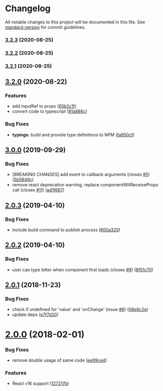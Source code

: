 # Changelog

All notable changes to this project will be documented in this file. See [standard-version](https://github.com/conventional-changelog/standard-version) for commit guidelines.

### [3.2.3](https://github.com/antonfisher/react-simple-timefield/compare/v3.2.2...v3.2.3) (2020-08-25)

### [3.2.2](https://github.com/antonfisher/react-simple-timefield/compare/v3.2.1...v3.2.2) (2020-08-25)

### [3.2.1](https://github.com/antonfisher/react-simple-timefield/compare/v3.2.0...v3.2.1) (2020-08-25)

## [3.2.0](https://github.com/antonfisher/react-simple-timefield/compare/v3.0.0...v3.2.0) (2020-08-22)

### Features

- add inputRef to props ([65b2c1f](https://github.com/antonfisher/react-simple-timefield/commit/65b2c1ff1aabdfd41fefb9233735d1cce23159fe))
- convert code to typescript ([81a886c](https://github.com/antonfisher/react-simple-timefield/commit/81a886ce7a1a0ac6b827e927f0db6a6794ac5fc0))

### Bug Fixes

- **typings:** build and provide type definitions to NPM ([fa950cf](https://github.com/antonfisher/react-simple-timefield/commit/fa950cf32a02da3bec2733b6a60eb495ca0df3cd))

## [3.0.0](https://github.com/antonfisher/react-simple-timefield/compare/v2.0.3...v3.0.0) (2019-09-29)

### Bug Fixes

- [BREAKING CHANGES] add event to callback arguments (closes [#5](https://github.com/antonfisher/react-simple-timefield/issues/5)) ([5b5849c](https://github.com/antonfisher/react-simple-timefield/commit/5b5849c))
- remove react deprecation warning, replace componentWillReceiveProps call (closes [#11](https://github.com/antonfisher/react-simple-timefield/issues/11)) ([ad1f667](https://github.com/antonfisher/react-simple-timefield/commit/ad1f667))

## [2.0.3](https://github.com/antonfisher/react-simple-timefield/compare/v2.0.2...v2.0.3) (2019-04-10)

### Bug Fixes

- include build command to publish process ([600a320](https://github.com/antonfisher/react-simple-timefield/commit/600a320))

## [2.0.2](https://github.com/antonfisher/react-simple-timefield/compare/v2.0.1...v2.0.2) (2019-04-10)

### Bug Fixes

- user can type letter when component first loads (closes [#9](https://github.com/antonfisher/react-simple-timefield/issues/9)) ([8f51c70](https://github.com/antonfisher/react-simple-timefield/commit/8f51c70))

<a name="2.0.1"></a>

## [2.0.1](https://github.com/antonfisher/react-simple-timefield/compare/v2.0.0...v2.0.1) (2018-11-23)

### Bug Fixes

- check if undefined for 'value' and 'onChange' (issue [#8](https://github.com/antonfisher/react-simple-timefield/issues/8)) ([08e6c2e](https://github.com/antonfisher/react-simple-timefield/commit/08e6c2e))
- update deps ([e7f7d20](https://github.com/antonfisher/react-simple-timefield/commit/e7f7d20))

<a name="2.0.0"></a>

# [2.0.0](https://github.com/antonfisher/react-simple-timefield/compare/v1.3.2...v2.0.0) (2018-02-01)

### Bug Fixes

- remove double usage of same code ([ee99ce4](https://github.com/antonfisher/react-simple-timefield/commit/ee99ce4))

### Features

- React v16 support ([127217b](https://github.com/antonfisher/react-simple-timefield/commit/127217b))
